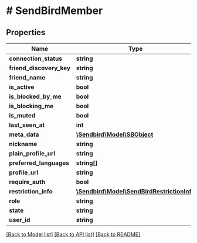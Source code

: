 # # SendBirdMember

## Properties

Name | Type | Description | Notes
------------ | ------------- | ------------- | -------------
**connection_status** | **string** |  | [optional]
**friend_discovery_key** | **string** |  | [optional]
**friend_name** | **string** |  | [optional]
**is_active** | **bool** |  | [optional]
**is_blocked_by_me** | **bool** |  | [optional]
**is_blocking_me** | **bool** |  | [optional]
**is_muted** | **bool** |  | [optional]
**last_seen_at** | **int** |  | [optional]
**meta_data** | [**\Sendbird\Model\SBObject**](SBObject.md) |  | [optional]
**nickname** | **string** |  | [optional]
**plain_profile_url** | **string** |  | [optional]
**preferred_languages** | **string[]** |  | [optional]
**profile_url** | **string** |  | [optional]
**require_auth** | **bool** |  | [optional]
**restriction_info** | [**\Sendbird\Model\SendBirdRestrictionInfo**](SendBirdRestrictionInfo.md) |  | [optional]
**role** | **string** |  | [optional]
**state** | **string** |  | [optional]
**user_id** | **string** |  | [optional]

[[Back to Model list]](../../README.md#models) [[Back to API list]](../../README.md#endpoints) [[Back to README]](../../README.md)
